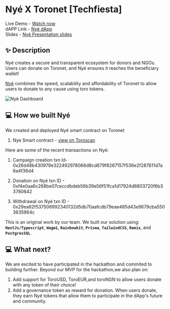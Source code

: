 # Nyé X Toronet [Techfiesta]

Live Demo - [Watch now](https://drive.google.com/file/d/1Gm_kOwAU1xR5j1myty3N4dqLVPgq4jT0/view?usp=sharing) <br />
dAPP Link - [Nyé dApp](https://nye-toro.vercel.app) <br />
Slides - [Nyé Presentation slides](https://nye-toro.vercel.app/nye-slides.pdf)

## ✨ Description

Nyé creates a secure and transparent ecosystem for donors and NGOs. Users can donate on Toronet, and Nyé ensures it reaches the beneficiary wallet!

[Nyé](https://nye-toro.vercel.app) combines the speed, scalability and affordability of Toronet to allow users to donate to any cause using toro tokens.

![Nyé Dashboard](https://nye-toro.vercel.app/img/dashboard-preview.png)

## 💻 How we built Nyé

We created and deployed Nyé smart contract on Toronet

1. Nye Smart contract - [view on Toroscan](https://testnet.toronet.org/address.html?address=0x85f88714a9Bd14B6Da0c2a96a9D867Fb9c822FB3)

Here are some of the recent transactions on Nyé:

1.  Campaign creation txn Id- 0x26d48b430979e322492978066d8cd679f8267157f536e2f287611d7a6a4f36d4

2.  Donation on Nyé txn ID - 0xf4e0aa6c268be07ceccdbdeb56b39e56f51fca1d17924d8803720f6b33780642

3.  Withdrawal on Nyé txn ID - 0x29ea62f537506992340132d5db70aafcdb79eae485d43e9679cba5503635964c

This is an original work by our team. We built our solution using: **`NextJs/Typescript`**, **`Wagmi`**, **`Rainbowkit`**, **`Prisma`**, **`TailwindCSS`**, **`Remix`**, and **`PostgresSQL`**.

## 💻 What next?

We are excited to have participated in the hackathon and commited to building further. Beyond our MVP for the hackathon,we also plan on:

1. Add support for ToroUSD, ToroEUR,and toroNGN to allow users donate with any token of their choice!
2. Add a governance token as reward for donation. When users donate, they earn Nyé tokens that allow them to participate in the dApp's future and community.
